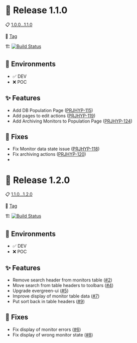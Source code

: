 # :tada: Release 1.1.0

:clipboard: [1.0.0...1.1.0](https://for-git-prod.lb.local/forensic_monitoring/hydro-ui/compare/1.0.0...1.1.0)

:paperclip: [Tag](https://for-git-prod.lb.local/forensic_monitoring/hydro-ui/tags/1.1.0)

:building_construction: [![Build Status](https://mn2forbld0001d0/buildStatus/icon?job=hydro-ui-pipeline%2F1.1.0&build=1)](https://mn2forbld0001d0/job/hydro-ui-pipeline/job/1.1.0/1/)

## :deciduous_tree: Environments

- :white_check_mark: DEV
- :x: POC

## :sparkles: Features

- Add DB Population Page ([PRJHYP-115](https://jira/browse/PRJHYP-115))
- Add pages to edit actions ([PRJHYP-119](https://jira/browse/PRJHYP-119))
- Add Archiving Monitors to Population Page ([PRJHYP-124](https://jira/browse/PRJHYP-124))

## :wrench: Fixes

- Fix Monitor data state issue ([PRJHYP-118](https://jira/browse/PRJHYP-118))
- Fix archiving actions ([PRJHYP-120](https://jira/browse/PRJHYP-120))
-

# :tada: Release 1.2.0

:clipboard: [1.1.0...1.2.0](https://for-git-prod.lb.local/forensic_monitoring/hydro-ui/compare/1.1.0...1.2.0)

:paperclip: [Tag](https://for-git-prod.lb.local/forensic_monitoring/hydro-ui/tags/1.2.0)

:building_construction: [![Build Status](https://mn2forbld0001d0/buildStatus/icon?job=hydro-ui-pipeline%2F1.2.0)](https://mn2forbld0001d0/job/hydro-ui-pipeline/view/tags/job/1.2.0/)

## :deciduous_tree: Environments

- :white_check_mark: DEV
- :x: POC

## :sparkles: Features

- Remove search header from monitors table ([#2](https://for-git-prod.lb.local/forensic_monitoring/hydro-ui/merge_requests/2))
- Move search from table headers to toolbars ([#4](https://for-git-prod.lb.local/forensic_monitoring/hydro-ui/merge_requests/4))
- Upgrade evergreen-ui ([#5](https://for-git-prod.lb.local/forensic_monitoring/hydro-ui/merge_requests/5))
- Improve display of monitor table data ([#7](https://for-git-prod.lb.local/forensic_monitoring/hydro-ui/merge_requests/7))
- Put sort back in table headers ([#9](https://for-git-prod.lb.local/forensic_monitoring/hydro-ui/merge_requests/9))

## :wrench: Fixes

- Fix display of monitor errors ([#6](https://for-git-prod.lb.local/forensic_monitoring/hydro-ui/merge_requests/6))
- Fix display of wrong monitor state ([#8](https://for-git-prod.lb.local/forensic_monitoring/hydro-ui/merge_requests/8))
